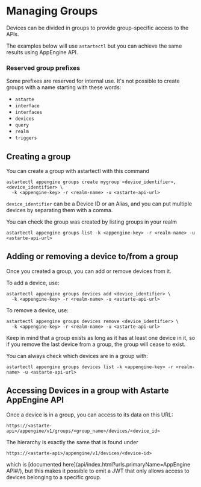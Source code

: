 # Managing Groups

Devices can be divided in groups to provide group-specific access to the APIs.

The examples below will use `astartectl` but you can achieve the same results using AppEngine API.

### Reserved group prefixes

Some prefixes are reserved for internal use. It's not possible to create groups with a name starting
with these words:
- `astarte`
- `interface`
- `interfaces`
- `devices`
- `query`
- `realm`
- `triggers`

## Creating a group

You can create a group with astartectl with this command

```
astartectl appengine groups create mygroup <device_identifier>,<device_identifier> \
  -k <appengine-key> -r <realm-name> -u <astarte-api-url>
```

`device_identifier` can be a Device ID or an Alias, and you can put multiple devices by separating
them with a comma.

You can check the group was created by listing groups in your realm

```
astartectl appengine groups list -k <appengine-key> -r <realm-name> -u <astarte-api-url>
```

## Adding or removing a device to/from a group

Once you created a group, you can add or remove devices from it.

To add a device, use:

```
astartectl appengine groups devices add <device_identifier> \
  -k <appengine-key> -r <realm-name> -u <astarte-api-url>
```

To remove a device, use:

```
astartectl appengine groups devices remove <device_identifier> \
  -k <appengine-key> -r <realm-name> -u <astarte-api-url>
```

Keep in mind that a group exists as long as it has at least one device in it, so if you remove the
last device from a group, the group will cease to exist.

You can always check which devices are in a group with:

```
astartectl appengine groups devices list -k <appengine-key> -r <realm-name> -u <astarte-api-url>
```

## Accessing Devices in a group with Astarte AppEngine API

Once a device is in a group, you can access to its data on this URL:

```
https://<astarte-api>/appengine/v1/groups/<group_name>/devices/<device_id>
```

The hierarchy is exactly the same that is found under

```
https://<astarte-api>/appengine/v1/devices/<device-id>
```

which is [documented here](api/index.html?urls.primaryName=AppEngine API#/), but this makes it
possible to emit a JWT that only allows access to devices belonging to a specific group.

